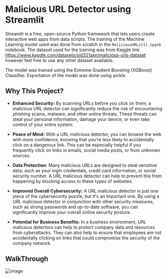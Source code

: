 # Malicious URL Detector using Streamlit

Streamlit is a free, open-source Python framework that lets users create interactive web apps from data scripts. The training of the Machine Learning model used was done from scratch in the `MaliciousURLs(1).ipynb` notebook. The dataset used for the training was from Kaggle link https://www.kaggle.com/datasets/sid321axn/malicious-urls-dataset however feel free to use any other dataset available.

The model was trained using the Extreme Gradient Boosting (XGBoost) Classifier. Exportation of the model was done using pickle.

## Why This Project?

* **Enhanced Security:**  By scanning URLs before you click on them, a malicious URL detector can significantly reduce the risk of encountering phishing scams, malware, and other online threats. These threats can steal your personal information, damage your device, or even take control of your entire system.

* **Peace of Mind:** With a URL malicious detector, you can browse the web with more confidence, knowing that you're less likely to accidentally click on a dangerous link. This can be especially helpful if you frequently click on links in emails, social media posts, or from unknown sources.

* **Data Protection:**  Many malicious URLs are designed to steal sensitive data, such as your login credentials, credit card information, or social security number. A URL malicious detector can help to prevent this from happening by blocking access to these types of websites.

* **Improved Overall Cybersecurity:**  A URL malicious detector is just one piece of the cybersecurity puzzle, but it's an important one. By using a URL malicious detector in conjunction with other security measures, such as strong passwords and up-to-date software, you can significantly improve your overall online security posture.

* **Potential for Business Benefits:** In a business environment, URL malicious detectors can help to protect company data and resources from cyberattacks. They can also help to ensure that employees are not accidentally clicking on links that could compromise the security of the company network.

## WalkThrough

![image](https://github.com/anzieri/anzieri.github.io/assets/88835282/f44b4ae0-46c9-4bcf-8e8c-43a5b7878ada)


